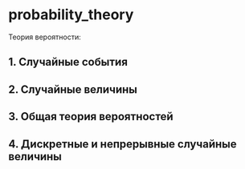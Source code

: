 # probability_theory
Теория вероятности: 

## 1. Cлучайные события

## 2. Cлучайные величины

## 3. Общая теория вероятностей

## 4. Дискретные и непрерывные случайные величины
